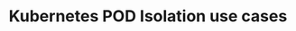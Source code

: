 ---
title: Kubernetes POD Isolation use cases
parent:  Module 4 - Pod Isolation Strategies
has_children: false
nav_order: 2
---